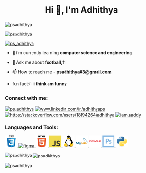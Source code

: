 <h1 align="center">Hi 👋, I'm Adhithya</h1>
<h3 align="center"></h3>

<p align="left"> <img src="https://komarev.com/ghpvc/?username=psadhithya&label=Profile%20views&color=0e75b6&style=flat" alt="psadhithya" /> </p>

<p align="left"> <a href="https://github.com/ryo-ma/github-profile-trophy"><img src="https://github-profile-trophy.vercel.app/?username=psadhithya" alt="psadhithya" /></a> </p>

<p align="left"> <a href="https://twitter.com/ps_adhithya" target="blank"><img src="https://img.shields.io/twitter/follow/ps_adhithya?logo=twitter&style=for-the-badge" alt="ps_adhithya" /></a> </p>

- 🌱 I’m currently learning **computer science and engineering**

- 💬 Ask me about **football,f1**

- 📫 How to reach me - **psadhithya03@gmail.com**

- fun fact⚡- **i think am funny**

<h3 align="left">Connect with me:</h3>
<p align="left">
<a href="https://twitter.com/ps_adhithya" target="blank"><img align="center" src="https://raw.githubusercontent.com/rahuldkjain/github-profile-readme-generator/master/src/images/icons/Social/twitter.svg" alt="ps_adhithya" height="30" width="40" /></a>
<a href="https://linkedin.com/in/www.linkedin.com/in/adhithyaps" target="blank"><img align="center" src="https://raw.githubusercontent.com/rahuldkjain/github-profile-readme-generator/master/src/images/icons/Social/linked-in-alt.svg" alt="www.linkedin.com/in/adhithyaps" height="30" width="40" /></a>
<a href="https://stackoverflow.com/users/https://stackoverflow.com/users/18194264/adhithya" target="blank"><img align="center" src="https://raw.githubusercontent.com/rahuldkjain/github-profile-readme-generator/master/src/images/icons/Social/stack-overflow.svg" alt="https://stackoverflow.com/users/18194264/adhithya" height="30" width="40" /></a>
<a href="https://instagram.com/iam.aaddy" target="blank"><img align="center" src="https://raw.githubusercontent.com/rahuldkjain/github-profile-readme-generator/master/src/images/icons/Social/instagram.svg" alt="iam.aaddy" height="30" width="40" /></a>
</p>

<h3 align="left">Languages and Tools:</h3>
<p align="left"> <a href="https://www.w3schools.com/css/" target="_blank" rel="noreferrer"> <img src="https://raw.githubusercontent.com/devicons/devicon/master/icons/css3/css3-original-wordmark.svg" alt="css3" width="40" height="40"/> </a> <a href="https://www.figma.com/" target="_blank" rel="noreferrer"> <img src="https://www.vectorlogo.zone/logos/figma/figma-icon.svg" alt="figma" width="40" height="40"/> </a> <a href="https://www.w3.org/html/" target="_blank" rel="noreferrer"> <img src="https://raw.githubusercontent.com/devicons/devicon/master/icons/html5/html5-original-wordmark.svg" alt="html5" width="40" height="40"/> </a> <a href="https://developer.mozilla.org/en-US/docs/Web/JavaScript" target="_blank" rel="noreferrer"> <img src="https://raw.githubusercontent.com/devicons/devicon/master/icons/javascript/javascript-original.svg" alt="javascript" width="40" height="40"/> </a> <a href="https://www.linux.org/" target="_blank" rel="noreferrer"> <img src="https://raw.githubusercontent.com/devicons/devicon/master/icons/linux/linux-original.svg" alt="linux" width="40" height="40"/> </a> <a href="https://www.mysql.com/" target="_blank" rel="noreferrer"> <img src="https://raw.githubusercontent.com/devicons/devicon/master/icons/mysql/mysql-original-wordmark.svg" alt="mysql" width="40" height="40"/> </a> <a href="https://www.oracle.com/" target="_blank" rel="noreferrer"> <img src="https://raw.githubusercontent.com/devicons/devicon/master/icons/oracle/oracle-original.svg" alt="oracle" width="40" height="40"/> </a> <a href="https://www.photoshop.com/en" target="_blank" rel="noreferrer"> <img src="https://raw.githubusercontent.com/devicons/devicon/master/icons/photoshop/photoshop-line.svg" alt="photoshop" width="40" height="40"/> </a> <a href="https://www.python.org" target="_blank" rel="noreferrer"> <img src="https://raw.githubusercontent.com/devicons/devicon/master/icons/python/python-original.svg" alt="python" width="40" height="40"/> </a> </p>

<p><img align="left" src="https://github-readme-stats.vercel.app/api/top-langs?username=psadhithya&show_icons=true&locale=en&layout=compact" alt="psadhithya" /></p>

<p>&nbsp;<img align="center" src="https://github-readme-stats.vercel.app/api?username=psadhithya&show_icons=true&locale=en" alt="psadhithya" /></p>

<p><img align="center" src="https://github-readme-streak-stats.herokuapp.com/?user=psadhithya&" alt="psadhithya" /></p>
